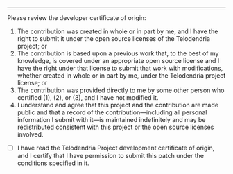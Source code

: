 
---

Please review the developer certificate of origin:

1. The contribution was created in whole or in part by me, and I have
the right to submit it under the open source licenses of the
Telodendria project; or
1. The contribution is based upon a previous work that, to the best of
my knowledge, is covered under an appropriate open source license and
I have the right under that license to submit that work with
modifications, whether created in whole or in part by me, under the
Telodendria project license; or
1. The contribution was provided directly to me by some other person
who certified (1), (2), or (3), and I have not modified it.
1. I understand and agree that this project and the contribution are
made public and that a record of the contribution&mdash;including all
personal information I submit with it&mdash;is maintained indefinitely
and may be redistributed consistent with this project or the open
source licenses involved.

- [ ] I have read the Telodendria Project development certificate of
origin, and I certify that I have permission to submit this patch
under the conditions specified in it.

